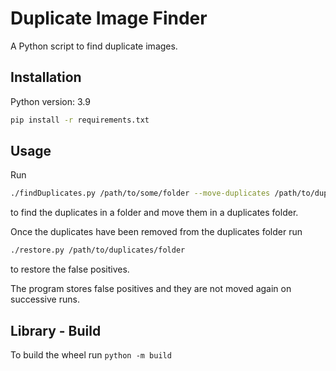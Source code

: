 # Duplicate Image Finder

A Python script to find duplicate images.

## Installation

Python version: 3.9

```sh
pip install -r requirements.txt
```

## Usage

Run
```sh
./findDuplicates.py /path/to/some/folder --move-duplicates /path/to/duplicates/folder --persist
```
to find the duplicates in a folder and move them in a duplicates folder.

Once the duplicates have been removed from the duplicates folder run
```sh
./restore.py /path/to/duplicates/folder
```
to restore the false positives.

The program stores false positives and they are not moved again on successive runs.

## Library - Build

To build the wheel run
``
python -m build
``

